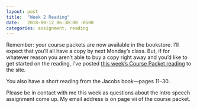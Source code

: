 ```yaml
---
layout: post
title:  "Week 2 Reading"
date:   2018-09-12 06:30:00 -0500
categories: assignment, reading
---
```


Remember: your course packets are now available in the bookstore. I’ll expect that you’ll all have a copy by next Monday’s class. But, if for whatever reason you aren’t able to buy a copy right away and you’d like to get started on the reading, I’ve posted [this week’s Course Packet reading](http://mjkaul.github.io/3033w/files/reading-f18-w2.pdf) to the site.

You also have a short reading from the Jacobs book—pages 11–30.

Please be in contact with me this week as questions about the intro speech assignment come up. My email address is on page vii of the course packet.